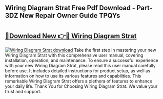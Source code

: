 ## Wiring Diagram Strat Free Pdf Download - Part-3DZ New Repair Owner Guide TPQYs

# <h2><a href="http://dfjti4k.blite.top/?on=Wiring+Diagram+Strat">🔗Download New 👉🔴 Wiring Diagram Strat</a></h2>

[![Wiring Diagram Strat download](https://i.imgur.com/lujVjoI.png)](http://dfjti4k.blite.top/?on=Wiring+Diagram+Strat)
Take the first step in mastering your new Wiring Diagram Strat with this comprehensive user manual, covering installation, operation, and maintenance. To ensure a successful experience with your new Wiring Diagram Strat, please read this user manual carefully before use. It includes detailed instructions for product setup, as well as information on how to use its various features and capabilities. This remarkable Wiring Diagram Strat offers a plethora of features to enhance your daily life. Thank You for Choosing Wiring Diagram Strat. We value your trust and support.
